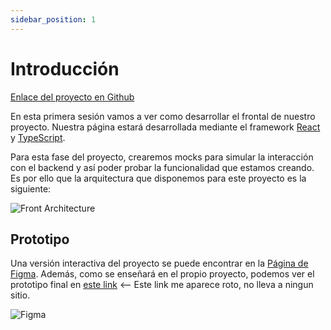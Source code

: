 ```yaml
---
sidebar_position: 1
---
```


# Introducción

[Enlace del proyecto en Github](https://github.com/lucferbux/Taller-FrontEnd)

En esta primera sesión vamos a ver como desarrollar el frontal de nuestro proyecto. Nuestra página estará desarrollada mediante el framework [React](https://reactjs.org/) y [TypeScript](https://www.typescriptlang.org/).

Para esta fase del proyecto, crearemos mocks para simular la interacción con el backend y así poder probar la funcionalidad que estamos creando. Es por ello que la arquitectura que disponemos para este proyecto es la siguiente:

![Front Architecture](/img/tutorial/front/frontend.svg)

## Prototipo

Una versión interactiva del proyecto se puede encontrar en la [Página de Figma](https://www.figma.com/proto/3e43h8TrzwpjfKwXvFxZoP/Taller?page-id=144%3A51&node-id=147%3A3&viewport=254%2C48%2C0.21&scaling=min-zoom&starting-point-node-id=147%3A3). Además, como se enseñará en el propio proyecto, podemos ver el prototipo final en [este link](https://taller-threepoints-1.netlify.app/) <-- Este link me aparece roto, no lleva a ningun sitio. 

![Figma](/img/tutorial/front/figma.png)
